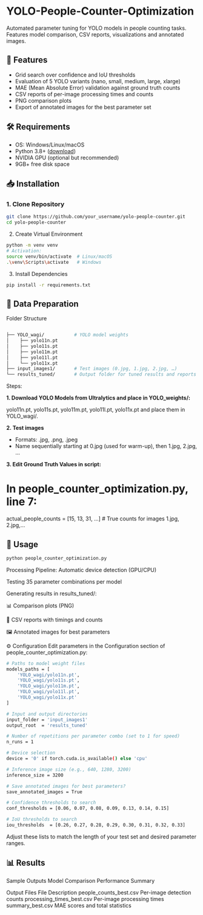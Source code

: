 # YOLO-People-Counter-Optimization
Automated parameter tuning for YOLO models in people counting tasks. Features model comparison, CSV reports, visualizations and annotated images.



## 🎯 Features

- Grid search over confidence and IoU thresholds  
- Evaluation of 5 YOLO variants (nano, small, medium, large, xlarge)  
- MAE (Mean Absolute Error) validation against ground truth counts  
- CSV reports of per-image processing times and counts  
- PNG comparison plots  
- Export of annotated images for the best parameter set  


## 🛠️ Requirements
- OS: Windows/Linux/macOS
- Python 3.8+ ([download](https://www.python.org/downloads/))
- NVIDIA GPU (optional but recommended)
- 9GB+ free disk space

## 📥 Installation

### 1. Clone Repository
```bash
git clone https://github.com/your_username/yolo-people-counter.git
cd yolo-people-counter
```

2. Create Virtual Environment
```bash
python -m venv venv
# Activation:
source venv/bin/activate  # Linux/macOS
.\venv\Scripts\activate   # Windows
```

3. Install Dependencies
```bash
pip install -r requirements.txt
```

## 📂 Data Preparation
Folder Structure
```bash

├── YOLO_wagi/           # YOLO model weights
│    ├── yolo11n.pt
│    ├── yolo11s.pt
│    ├── yolo11m.pt
│    ├── yolo11l.pt
│    └── yolo11x.pt
├── input_images1/       # Test images (0.jpg, 1.jpg, 2.jpg, …)
└── results_tuned/       # Output folder for tuned results and reports

```

Steps:

**1. Download YOLO Models from Ultralytics and place in YOLO_weights/:**

yolo11n.pt, yolo11s.pt, yolo11m.pt, yolo11l.pt, yolo11x.pt
and place them in YOLO_wagi/.

**2. Test images**

- Formats: .jpg, .png, .jpeg
- Name sequentially starting at 0.jpg (used for warm-up), then 1.jpg, 2.jpg, …

**3. Edit Ground Truth Values in script:**

# In people_counter_optimization.py, line 7:
actual_people_counts = [15, 13, 31, ...]  # True counts for images 1.jpg, 2.jpg,...


## 🚀 Usage

```bash
python people_counter_optimization.py
```

Processing Pipeline:
Automatic device detection (GPU/CPU)

Testing 35 parameter combinations per model

Generating results in results_tuned/:

📊 Comparison plots (PNG)

📄 CSV reports with timings and counts

🖼️ Annotated images for best parameters

⚙️ Configuration
Edit parameters in the Configuration section of people_counter_optimization.py:

```bash
# Paths to model weight files
models_paths = [
    'YOLO_wagi/yolo11n.pt',
    'YOLO_wagi/yolo11s.pt',
    'YOLO_wagi/yolo11m.pt',
    'YOLO_wagi/yolo11l.pt',
    'YOLO_wagi/yolo11x.pt'
]

# Input and output directories
input_folder = 'input_images1'
output_root  = 'results_tuned'

# Number of repetitions per parameter combo (set to 1 for speed)
n_runs = 1

# Device selection
device = '0' if torch.cuda.is_available() else 'cpu'

# Inference image size (e.g., 640, 1280, 3200)
inference_size = 3200

# Save annotated images for best parameters?
save_annotated_images = True

# Confidence thresholds to search
conf_thresholds = [0.06, 0.07, 0.08, 0.09, 0.13, 0.14, 0.15]

# IoU thresholds to search
iou_thresholds  = [0.26, 0.27, 0.28, 0.29, 0.30, 0.31, 0.32, 0.33]

```
Adjust these lists to match the length of your test set and desired parameter ranges.


## 📊 Results
Sample Outputs
Model Comparison
Performance Summary

Output Files
File	Description
people_counts_best.csv	Per-image detection counts
processing_times_best.csv	Per-image processing times
summary_best.csv	MAE scores and total statistics
